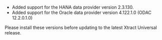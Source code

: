 * Added support for the HANA data provider version 2.3.130.
* Added support for the Oracle data provider version 4.122.1.0 (ODAC 12.2.0.1.0)

Please install these versions before updating to the latest Xtract Universal release.